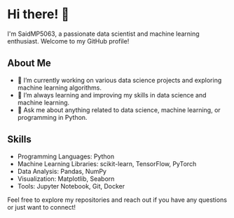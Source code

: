 # Hi there! 👋

I'm SaidMP5063, a passionate data scientist and machine learning enthusiast. Welcome to my GitHub profile!

## About Me

- 🔭 I’m currently working on various data science projects and exploring machine learning algorithms.
- 🌱 I’m always learning and improving my skills in data science and machine learning.
- 💬 Ask me about anything related to data science, machine learning, or programming in Python.

## Skills

- Programming Languages: Python
- Machine Learning Libraries: scikit-learn, TensorFlow, PyTorch
- Data Analysis: Pandas, NumPy
- Visualization: Matplotlib, Seaborn
- Tools: Jupyter Notebook, Git, Docker



Feel free to explore my repositories and reach out if you have any questions or just want to connect!
